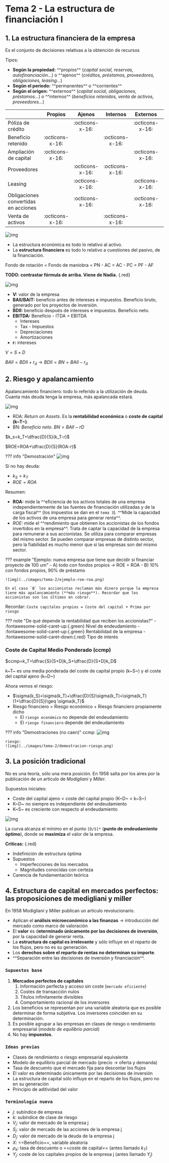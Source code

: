 # Tema 2 - La estructura de financiación I

## 1. La estructura financiera de la empresa

Es el conjunto de decisiones relativas a la obtención de recursos

Tipos:

- **Según la propiedad:** ^^propios^^ (*capital social, reservas, autofinanciación...*) o ^^ajenos^^ (*créditos, préstamos, proveedores, obligaciones, leasing...*)
- **Según el periodo:** ^^permanentes^^ o ^^corrientes^^
- **Según el origen:** ^^externos^^ (*capital social, obligaciones, préstamos...*) o ^^internos^^ (*beneficios retenidos, venta de activos, proveedores...*)

||Propios|Ajenos|Internos|Externos|Permanentes|Corrientes|
|--|:--:|:--:|:--:|:--:|:--:|:--:|
|Póliza de crédito||:octicons-x-16:||:octicons-x-16:|:octicons-x-16:|:octicons-x-16:|
|Beneficio retenido|:octicons-x-16:||:octicons-x-16:||:octicons-x-16:||
|Ampliación de capital|:octicons-x-16:|||:octicons-x-16:|:octicons-x-16:||
|Proveedores||:octicons-x-16:|:octicons-x-16:|||:octicons-x-16:|
|Leasing||:octicons-x-16:||:octicons-x-16:|:octicons-x-16:||
|Obligaciones convertidas en acciones||:octicons-x-16:||:octicons-x-16:|:octicons-x-16:||
|Venta de activos|:octicons-x-16:||:octicons-x-16:||:octicons-x-16:||

![img](../images/tema-2/fondo-de-rotacion.png)

- La estructura económica es todo lo relativo al activo.
- La **estructura financiera** es todo lo relativo a cuestiones del pasivo, de la financiación.

Fondo de rotación = Fondo de maniobra = PN - AC = AC - PC = PF - AF

**TODO: contrastar fórmula de arriba. Viene de Nadia.**
{.red}

![img](../images/tema-2/estructura-financiera.png)

- **V:** valor de la empresa
- **BAII/BAIT:** beneficio antes de intereses e impuestos. Beneficio bruto, generado por los proyectos de inversión.
- **BDII:** beneficio después de intereses e impuestos. Beneficio neto.
- **EBITDA:** Beneficio - ITDA = EBITDA
    - Intereses
    - Tax - Impuestos
    - Depreciaciones
    - Amortizaciones
- **r:** intereses

$V=S+D$

$BAII=BDII+r_d→BDII=BN=BAII-r_d$

## 2. Riesgo y apalancamiento

Apalancamiento financiero: todo lo referido a la utilización de deuda. Cuanta más deuda tenga la empresa, más apalancada estará.

![img](../images/tema-2/riesgo-y-apalancamiento.png)

- ROA: *Return on Assets*. Es la **rentabilidad económica** o **coste de capital (k~T~)**.
- BN: *Beneficio neto*. $BN=BAII-rD$

$k_s=k_T+\dfrac{D}{S}(k_T-r)$

$ROE=ROA+\dfrac{D}{S}(ROA-r)$

??? info "Demostración"
    ![img](../images/tema-2/demostracion-riesgo-apalancamiento.png)

Si no hay deuda:

- $k_S=k_T$
- $ROE=ROA$

Resumen:

- **ROA:** mide la ^^eficiencia de los activos totales de una empresa independientemente de las fuentes de financiación utilizadas y de la carga fiscal^^ (los impuestos se dan en el `tema 3`). ^^Mide la capacidad de los activos de una empresa para generar renta^^.
- *ROE:* mide el ^^rendimiento que obtienen los accionistas de los fondos invertidos en la empresa^^. Trata de captar la capacidad de la empresa para remunerar a sus accionistas. Se utiliza para comparar empresas del mismo sector. Se pueden comparar empresas de distinto sector, pero la fiabilidad es mucho menor que si las empresas son del mismo sector.

??? example "Ejemplo: nueva empresa que tiene que decidir si financiar proyecto de 100 um"
    - A) todo con fondos propios → ROE = ROA
    - B) 10% con fondos propios, 90% de préstamo

    ![img](../images/tema-2/ejemplo-roe-roa.png)

    En el caso `B` los accionistas reclaman más dinero porque la empresa tiene más apalancamiento (**más riesgo**). Recordar que los accionistas son los últimos en cobrar.

Recordar: `Coste capitales propios = Coste del capital + Prima por riesgo`

??? note "De qué depende la rentabilidad que reciben los accionistas?"
    - :fontawesome-solid-caret-up:{.green} Nivel de endeudamiento
    - :fontawesome-solid-caret-up:{.green} Rentabilidad de la empresa
    - :fontawesome-solid-caret-down:{.red} Tipo de interés

### Coste de Capital Medio Ponderado (ccmp)

$ccmp=k_T=\dfrac{S}{S+D}k_S+\dfrac{D}{S+D}k_D$

k~T~ es una media ponderada del coste de capital propio (k~S~) y el coste del capital ajeno (k~D~)

Ahora vemos el riesgo:

- $\sigma(k_S)=\sigma(k_T)+\dfrac{D}{S}\sigma(k_T)=\sigma(k_T)(1+\dfrac{D}{S})\geq \sigma(k_T)$
- Riesgo financiero = Riesgo económico + Riesgo financiero propiamente dicho
    - El `riesgo económico` no depende del endeudamiento
    - El `riesgo financiero` depende del endeudamiento

??? info "Demostraciones (no caen)"
    ccmp:
    ![img](../images/tema-2/demostracion-ccmp.png)

    riesgo:
    ![img](../images/tema-2/demostracion-riesgo.png)

## 3. La posición tradicional

No es una teoría, sólo una mera posición. En 1958 salta por los aires por la publicación de un artículo de *Modigliani* y *Miller*.

Supuestos iniciales:

- Coste del capital ajeno < coste del capital propio (K~D~ < k~S~)
- K~D~ no siempre es independiente del endeudamiento
- K~S~ es creciente con respecto al endeudamiento

![img](../images/tema-2/grafica-posicion-tradicional.png)

La curva alcanza el mínimo en el punto `[D/S]*` (**punto de endeudamiento óptimo**), donde se **maximiza** el valor de la empresa.

**Críticas:**
{.red}

- Indefinición de estructura óptima
- Supuestos
    - Imperfecciones de los mercados
    - Magnitudes conocidas con certeza
- Carencia de fundamentación teórica

## 4. Estructura de capital en mercados perfectos: las proposiciones de medigliani y miller

En 1958 Modigliani y Miller publican un articulo revolucionario.

- Aplican el **análisis microeconómico a las finanzas** → introducción del mercado como marco de valoración
- El **valor** es d**eterminado únicamente por las decisiones de inversión**, por la capacidad de generar renta.
- La **estructura de capital es irrelevante** y sólo influye en el reparto de los flujos, pero no es su generación.
- Los **derechos sobre el reparto de rentas no determinan su importe**.
- ^^Separación entre las decisiones de inversión y financiación^^.

### `Supuestos base`

1. **Mercados perfectos de capitales**
      1. Información perfecta y acceso sin coste (`mercado eficiente`)
      2. Costes de transacción nulos
      3. Títulos infinitamente divisibles
      4. Comportamiento racional de los inversores
2. Los beneficios se representan por una variable aleatoria que es posible determinar de forma subjetiva. Los inversores coinciden en su determinación.
3. Es posible agrupar a las empresas en clases de riesgo o rendimiento empresarial (*modelo de equilibrio parcial*)
4. No hay **impuestos**.

### `Ideas previas`

- Clases de rendimiento o riesgo empresarial equivalente
- Modelo de equilibrio parcial de mercado (precio → oferta y demanda)
- Tasa de descuento que el mercado fija para descontar los flujos
- El valor es determinado únicamente por las decisiones de inversión
- La estructura de capital sólo influye en el reparto de los flujos, pero no en su generación
- Principio de aditividad del valor

### `Terminología nueva`

- $j$: subíndice de empresa
- $k$: subíndice de clase de riesgo
- $V_j$: valor de mercado de la empresa j
- $S_j$: valor de mercado de las acciones de la empresa j
- $D_j$: valor de mercado de la deuda de la empresa j
- $X$: ==Beneficio==, variable aleatoria
- $\rho_k$: tasa de descuento o ==coste de capital== (antes llamado $k_T$)
- $Y_j$: coste de los capitales propios de la empresa j (antes llamado $Y_j$)
